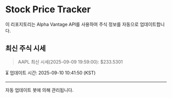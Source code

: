 
# Stock Price Tracker

이 리포지토리는 Alpha Vantage API를 사용하여 주식 정보를 자동으로 업데이트합니다.

## 최신 주식 시세
> AAPL 최신 시세(2025-09-09 19:59:00): $233.5301

⏳ 업데이트 시간: 2025-09-10 10:41:50 (KST)

---
자동 업데이트 봇에 의해 관리됩니다.
